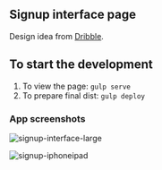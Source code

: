 ## Signup interface page

Design idea from [Dribble](https://dribbble.com/shots/2314157-Daily-UI-Day-1/attachments/439137).

## To start the development

1. To view the page: ``gulp serve``
2. To prepare final dist: ``gulp deploy``

### App screenshots

![signup-interface-large](https://user-images.githubusercontent.com/17349825/31126430-d528ac44-a85c-11e7-8128-abf05ac06c0e.png)

![signup-iphoneipad](https://user-images.githubusercontent.com/17349825/31126860-21a64418-a85e-11e7-8286-e5ecb9c947b9.png)
